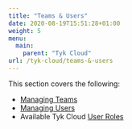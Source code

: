 ```yaml
---
title: "Teams & Users"
date: 2020-08-19T15:51:28+01:00
weight: 5
menu:
  main:
    parent: "Tyk Cloud"
url: /tyk-cloud/teams-&-users
---
```


This section covers the following:

* [Managing Teams](/docs/tyk-cloud/teams-users/managing-teams/)
* [Managing Users](/docs/tyk-cloud/teams-users/managing-users/)
* Available Tyk Cloud [User Roles](/docs/tyk-cloud/teams-users/user-roles/)